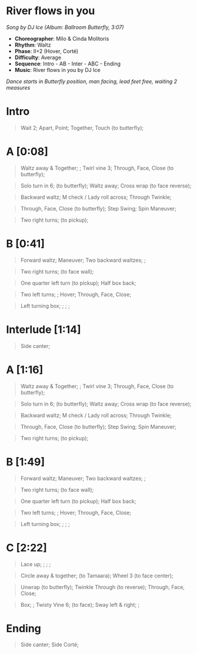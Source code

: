 # River flows in you
*Song by DJ Ice (Album: Ballroom Butterfly, 3:07)*

* **Choreographer**: Milo & Cinda Molitoris
* **Rhythm**: Waltz
* **Phase**: II+2 (Hover, Corté)
* **Difficulty**: Average
* **Sequence**: Intro - AB - Inter - ABC - Ending
* **Music**: River flows in you by DJ Ice

*Dance starts in Butterfly position, man facing, lead feet free, waiting 2 measures*

# Intro

> Wait 2; Apart, Point; Together, Touch (to butterfly);

# A [0:08]

> Waltz away & Together; ; Twirl vine 3; Through, Face, Close (to butterfly);

> Solo turn in 6; (to butterfly); Waltz away; Cross wrap (to face reverse);

> Backward waltz; M check / Lady roll across; Through Twinkle;

> Through, Face, Close (to butterfly); Step Swing; Spin Maneuver;

> Two right turns; (to pickup);

# B [0:41]

> Forward waltz; Maneuver; Two backward waltzes; ;

> Two right turns; (to face wall);

> One quarter left turn (to pickup); Half box back;

> Two left turns; ; Hover; Through, Face, Close;

> Left turning box; ; ; ;

# Interlude [1:14]

> Side canter;

# A [1:16]

> Waltz away & Together; ; Twirl vine 3; Through, Face, Close (to butterfly);

> Solo turn in 6; (to butterfly); Waltz away; Cross wrap (to face reverse);

> Backward waltz; M check / Lady roll across; Through Twinkle;

> Through, Face, Close (to butterfly); Step Swing; Spin Maneuver;

> Two right turns; (to pickup);

# B [1:49]

> Forward waltz; Maneuver; Two backward waltzes; ;

> Two right turns; (to face wall);

> One quarter left turn (to pickup); Half box back;

> Two left turns; ; Hover; Through, Face, Close;

> Left turning box; ; ; ;


# C [2:22]

> Lace up; ; ; ;

> Circle away & together; (to Tamaara); Wheel 3 (to face center);

> Unwrap (to butterfly); Twinkle Through (to reverse); Through, Face, Close;

> Box; ; Twisty Vine 6; (to face); Sway left & right; ;

# Ending

> Side canter; Side Corté;
